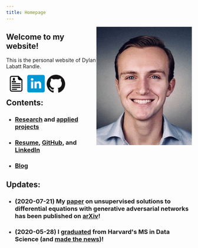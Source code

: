 ```yaml
---
title: Homepage
---
```


<img style="float: right;" src="pics/dylan_style.gif">

## Welcome to my website!

This is the personal website of Dylan Labatt Randle.

<a href="resume/resume.pdf">
  <img style="float: left; margin:0px 2px;" src="pics/cv-clear.png" width="50" height="50">
</a>
<a href="https://linkedin.com/in/dylanrandle/">
  <img style="float: left; margin:0px 2px" src="pics/linkedin.png" width="50" height="50">
</a>
<a href="https://github.com/dylanrandle">
  <img style="float: left; margin:0px 2px" src="pics/Github-Mark-120px-plus.png" width="50" height="50">
</a>

<br>
<br>

## Contents:
- ### [Research](research.html) and [applied projects](applied.html)
- ### [Resume](resume/resume.pdf), [GitHub](https://github.com/dylanrandle), and [LinkedIn](https://linkedin.com/in/dylanrandle/)
- ### [Blog](blog.html)

## Updates:
- ### (2020-07-21) My [paper](denn/deqgan.html) on unsupervised solutions to differential equations with generative adversarial networks has been published on [arXiv](https://arxiv.org/abs/2007.11133)!
- ### (2020-05-28) I [graduated](blog.html#graduation-from-harvard) from Harvard's MS in Data Science (and [made the news](https://www.bostonherald.com/2020/05/28/harvard-grads-celebrate-on-their-own/))!
